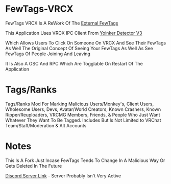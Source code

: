 # FewTags-VRCX
FewTags VRCX Is A ReWork Of The
[External FewTags](https://github.com/Fewdys/FewTags/tree/main/FewTags/FewTags%20External)

This Application Uses VRCX IPC Client From
[Yoinker Detector V3](https://yd.just-h.party/)

Which Allows Users To Click On Someone On VRCX And See Their FewTags As Well The Original Concept Of Seeing Your FewTags As Well As See FewTags Of People Joining And Leaving

It Is Also A OSC And RPC Which Are Togglable On Restart Of The Application

# Tags/Ranks
Tags/Ranks Mod For Marking Malicious Users/Monkey's, Client Users, Wholesome Users, Devs, 
Avatar/World Creators, Known Crashers, Known Ripper/Reuploaders, VRCMG Members, Friends, 
& People Who Just Want Whatever They Want To Be Tagged. Includes But Is Not Limited to VRChat Team/Staff/Moderation & Alt Accounts

# Notes
This Is A Fork Just Incase FewTags Tends To Change In A Malicious Way Or Gets Deleted In The Future

[Discord Server Link](https://discord.gg/EN4RrZR) - Server Probably Isn't Very Active
